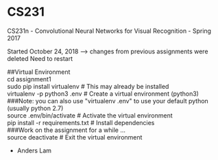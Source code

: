 # CS231
CS231n - Convolutional Neural Networks for Visual Recognition - Spring 2017

Started October 24, 2018 --> changes from previous assignments were deleted
Need to restart

##Virtual Environment <br/>
cd assignment1 <br/>
sudo pip install virtualenv      # This may already be installed <br/>
virtualenv -p python3 .env       # Create a virtual environment (python3) <br/>
###Note: you can also use "virtualenv .env" to use your default python (usually python 2.7) <br/>
source .env/bin/activate         # Activate the virtual environment <br/>
pip install -r requirements.txt  # Install dependencies <br/>
###Work on the assignment for a while ...<br/>
source deactivate                       # Exit the virtual environment <br/>

- Anders Lam
